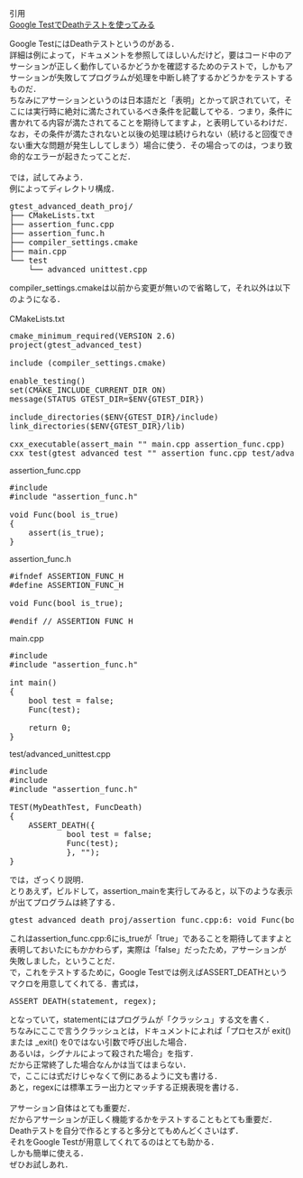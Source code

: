 引用<br/>
[Google TestでDeathテストを使ってみる](https://s15silvia.blog.so-net.ne.jp/2013-04-21)<br/>

Google TestにはDeathテストというのがある．<br/>
詳細は例によって，ドキュメントを参照してほしいんだけど，要はコード中のアサーションが正しく動作しているかどうかを確認するためのテストで，しかもアサーションが失敗してプログラムが処理を中断し終了するかどうかをテストするものだ．<br/>
ちなみにアサーションというのは日本語だと「表明」とかって訳されていて，そこには実行時に絶対に満たされているべき条件を記載してやる．つまり，条件に書かれてる内容が満たされてることを期待してますよ，と表明しているわけだ．<br/>
なお，その条件が満たされないと以後の処理は続けられない（続けると回復できない重大な問題が発生ししてしまう）場合に使う．その場合ってのは，つまり致命的なエラーが起きたってことだ．<br/>
<br/>
では，試してみよう．<br/>
例によってディレクトリ構成．<br/>

<pre>
gtest_advanced_death_proj/
├── CMakeLists.txt
├── assertion_func.cpp
├── assertion_func.h
├── compiler_settings.cmake
├── main.cpp
└── test
    └── advanced_unittest.cpp
</pre>

compiler_settings.cmakeは以前から変更が無いので省略して，それ以外は以下のようになる．<br/>
<br/>
CMakeLists.txt<br/>

<pre>
cmake_minimum_required(VERSION 2.6)
project(gtest_advanced_test)

include (compiler_settings.cmake)

enable_testing()
set(CMAKE_INCLUDE_CURRENT_DIR ON)
message(STATUS GTEST_DIR=$ENV{GTEST_DIR})

include_directories($ENV{GTEST_DIR}/include)
link_directories($ENV{GTEST_DIR}/lib)

cxx_executable(assert_main "" main.cpp assertion_func.cpp)
cxx_test(gtest_advanced_test "" assertion_func.cpp test/advanced_unittest.cpp)
</pre>

assertion_func.cpp<br/>

<pre>
#include <cassert>
#include "assertion_func.h"

void Func(bool is_true)
{
    assert(is_true);
}
</pre>

assertion_func.h<br/>

<pre>
#ifndef ASSERTION_FUNC_H
#define ASSERTION_FUNC_H

void Func(bool is_true);

#endif // ASSERTION_FUNC_H
</pre>

main.cpp<br/>

<pre>
#include <iostream>
#include "assertion_func.h"

int main()
{
    bool test = false;
    Func(test);

    return 0;
}
</pre>

test/advanced_unittest.cpp<br/>

<pre>
#include <gtest/gtest.h>
#include <cassert>
#include "assertion_func.h"

TEST(MyDeathTest, FuncDeath)
{
    ASSERT_DEATH({
            bool test = false;
            Func(test);
            }, "");
}
</pre>

では，ざっくり説明．<br/>
とりあえず，ビルドして，assertion_mainを実行してみると，以下のような表示が出てプログラムは終了する．<br/>

<pre>
gtest_advanced_death_proj/assertion_func.cpp:6: void Func(bool): Assertion `is_true' failed.
</pre>

これはassertion_func.cpp:6にis_trueが「true」であることを期待してますよと表明しておいたにもかかわらず，実際は「false」だったため，アサーションが失敗しました，ということだ．<br/>
で，これをテストするために，Google Testでは例えばASSERT_DEATHというマクロを用意してくれてる．書式は，<br/>

<pre>
ASSERT_DEATH(statement, regex);
</pre>

となっていて，statementにはプログラムが「クラッシュ」する文を書く．<br/>
ちなみにここで言うクラッシュとは，ドキュメントによれば「プロセスが exit() または _exit() を0ではない引数で呼び出した場合．<br/>
 あるいは，シグナルによって殺された場合」を指す．<br/>
 だから正常終了した場合なんかは当てはまらない．<br/>
 で，ここには式だけじゃなくて例にあるように文も書ける．<br/>
あと，regexには標準エラー出力とマッチする正規表現を書ける．<br/>
<br/>
アサーション自体はとても重要だ．<br/>
だからアサーションが正しく機能するかをテストすることもとても重要だ．<br/>
Deathテストを自分で作るとすると多分とてもめんどくさいはず．<br/>
それをGoogle Testが用意してくれてるのはとても助かる．<br/>
しかも簡単に使える．<br/>
ぜひお試しあれ．<br/>
